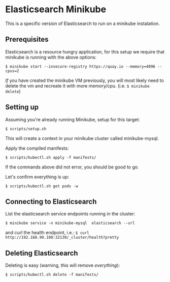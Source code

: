 # Elasticsearch Minikube

This is a specific version of Elasticsearch to run on a minikube instalation.

## Prerequisites

Elasticsearch is a resource hungry application, for this setup we require
that minikube is running with the above options:

```
$ minikube start --insecure-registry https://quay.io --memory=4096 --cpus=2
```

_If_ you have created the minikube VM previously, you will most likely need to 
delete the vm and recreate it with more memory/cpu. (i.e. 
```$ minikube delete```)

## Setting up

Assuming you're already running Minikube, setup for this target:

```
$ scripts/setup.sh
```

This will create a context in your minikube cluster called minikube-mysql.


Apply the compiled manifests:

```
$ scripts/kubectl.sh apply -f manifests/
```

If the commands above did not error, you should be good to go. 

Let's confirm everything is up:

```
$ scripts/kubectl.sh get pods -w
```

## Connecting to Elasticsearch

List the elasticsearch service endpoints running in the cluster:

```
$ minikube service -n minikube-mysql  elasticsearch --url
```

and curl the health endpoint, i.e.: 
```$ curl http://192.168.99.100:32130/_cluster/health?pretty```


## Deleting Elasticsearch

Deleting is easy (warning, this will remove _everything_):

```
$ scripts/kubectl.sh delete -f manifests/
```

